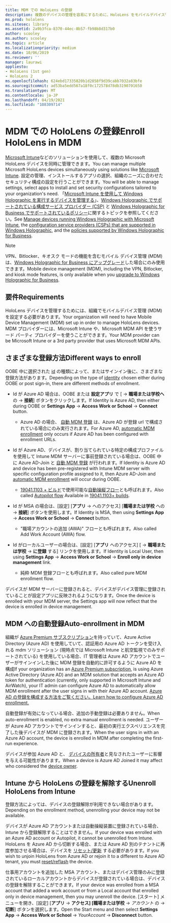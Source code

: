 ```yaml
---
title: MDM での HoloLens の登録
description: 複数のデバイスの管理を容易にするために、HoloLens をモバイルデバイス管理 (MDM) に登録する方法について説明します。
ms.prod: hololens
ms.sitesec: library
ms.assetid: 2a9b3fca-8370-44ec-8b57-fb98b8d317b0
author: scooley
ms.author: scooley
ms.topic: article
ms.localizationpriority: medium
ms.date: 10/06/2019
ms.reviewer: ''
manager: laurawi
appliesto:
- HoloLens (1st gen)
- HoloLens 2
ms.openlocfilehash: 624ebd17335820b1d2858f9d39cabb7032a83bfe
ms.sourcegitcommit: ad53ba5edd567a18f0c172578d78db3190701650
ms.translationtype: MT
ms.contentlocale: ja-JP
ms.lasthandoff: 04/19/2021
ms.locfileid: "108309714"
---
```

# <a name="enroll-hololens-in-mdm"></a><span data-ttu-id="f2659-103">MDM での HoloLens の登録</span><span class="sxs-lookup"><span data-stu-id="f2659-103">Enroll HoloLens in MDM</span></span>

<span data-ttu-id="f2659-104">[Microsoft Intune](https://docs.microsoft.com/intune/windows-holographic-for-business)などのソリューションを使用して、複数の Microsoft HoloLens デバイスを同時に管理できます。</span><span class="sxs-lookup"><span data-stu-id="f2659-104">You can manage multiple Microsoft HoloLens devices simultaneously using solutions like [Microsoft Intune](https://docs.microsoft.com/intune/windows-holographic-for-business).</span></span> <span data-ttu-id="f2659-105">設定の管理、インストールするアプリの選択、組織のニーズに合わせたセキュリティ構成の設定を行うことができます。</span><span class="sxs-lookup"><span data-stu-id="f2659-105">You will be able to manage settings, select apps to install and set security configurations tailored to your organization's need.</span></span> <span data-ttu-id="f2659-106">「[Microsoft Intune を使用して Windows Holographic を実行するデバイスを管理する](https://docs.microsoft.com/intune/windows-holographic-for-business)」、[Windows Holographic でサポートされている構成サービス プロバイダー (CSP)](https://msdn.microsoft.com/windows/hardware/commercialize/customize/mdm/configuration-service-provider-reference#hololens) と [Windows Holographic for Business でサポートされているポリシー](https://msdn.microsoft.com/windows/hardware/commercialize/customize/mdm/policy-configuration-service-provider#hololenspolicies)に関するトピックを参照してください。</span><span class="sxs-lookup"><span data-stu-id="f2659-106">See [Manage devices running Windows Holographic with Microsoft Intune](https://docs.microsoft.com/intune/windows-holographic-for-business), the [configuration service providers (CSPs) that are supported in Windows Holographic](https://msdn.microsoft.com/windows/hardware/commercialize/customize/mdm/configuration-service-provider-reference#hololens), and the [policies supported by Windows Holographic for Business](https://msdn.microsoft.com/windows/hardware/commercialize/customize/mdm/policy-configuration-service-provider#hololenspolicies).</span></span>

> [!NOTE]
> <span data-ttu-id="f2659-107">VPN、Bitlocker、キオスク モードの機能を含むモバイル デバイス管理 (MDM) は、[Windows Holographic for Business にアップグレード](hololens1-upgrade-enterprise.md)した場合にのみ使用できます。</span><span class="sxs-lookup"><span data-stu-id="f2659-107">Mobile device management (MDM), including the VPN, Bitlocker, and kiosk mode features, is only available when you [upgrade to Windows Holographic for Business](hololens1-upgrade-enterprise.md).</span></span>

## <a name="requirements"></a><span data-ttu-id="f2659-108">要件</span><span class="sxs-lookup"><span data-stu-id="f2659-108">Requirements</span></span>

 <span data-ttu-id="f2659-109">HoloLens デバイスを管理するためには、組織でモバイルデバイス管理 (MDM) を設定する必要があります。</span><span class="sxs-lookup"><span data-stu-id="f2659-109">Your organization will need to have Mobile Device Management (MDM) set up in order to manage HoloLens devices.</span></span> <span data-ttu-id="f2659-110">MDM プロバイダーには、Microsoft Intune や、Microsoft MDM API を使うサード パーティ プロバイダーを使うことができます。</span><span class="sxs-lookup"><span data-stu-id="f2659-110">Your MDM provider can be Microsoft Intune or a 3rd party provider that uses Microsoft MDM APIs.</span></span>
 
## <a name="different-ways-to-enroll"></a><span data-ttu-id="f2659-111">さまざまな登録方法</span><span class="sxs-lookup"><span data-stu-id="f2659-111">Different ways to enroll</span></span>

<span data-ttu-id="f2659-112">OOBE 中に選択された [id](hololens-identity.md) の種類によって、またはサインイン後に、さまざまな登録方法があります。</span><span class="sxs-lookup"><span data-stu-id="f2659-112">Depending on the type of [identity](hololens-identity.md) chosen either during OOBE or post sign-in, there are different methods of enrollment.</span></span>

- <span data-ttu-id="f2659-113">Id が Azure AD 場合は、OOBE または **設定アプリ** で [  ->  **職場または学校へ** の  ->  **接続**] ボタンをクリックします。</span><span class="sxs-lookup"><span data-stu-id="f2659-113">If Identity is Azure AD, then either during OOBE or **Settings App** -> **Access Work or School** -> **Connect** button.</span></span>
    - <span data-ttu-id="f2659-114">Azure AD の場合、 [自動 MDM 登録](hololens-enroll-mdm.md#auto-enrollment-in-mdm) は、Azure AD が登録 url で構成されている場合にのみ実行されます。</span><span class="sxs-lookup"><span data-stu-id="f2659-114">For Azure AD, [automatic MDM enrollment](hololens-enroll-mdm.md#auto-enrollment-in-mdm) only occurs if Azure AD has been configured with enrollment URLs.</span></span>
     
- <span data-ttu-id="f2659-115">Id が Azure AD、デバイスが、割り当てられている特定の構成プロファイルを使用して Intune MDM サーバーに事前登録されている場合は、OOBE 中に Azure AD-Join と [自動 MDM 登録](hololens-enroll-mdm.md#auto-enrollment-in-mdm) が行われます。</span><span class="sxs-lookup"><span data-stu-id="f2659-115">If Identity is Azure AD and device has been pre-registered with Intune MDM server with specific configuration profile assigned to it, then Azure AD-Join and [automatic MDM enrollment](hololens-enroll-mdm.md#auto-enrollment-in-mdm) will occur during OOBE.</span></span>
    - <span data-ttu-id="f2659-116">[19041.1103 + ビルド](hololens-release-notes.md#windows-holographic-version-2004)で使用可能な[自動操縦フロー](hololens2-autopilot.md)とも呼ばれます。</span><span class="sxs-lookup"><span data-stu-id="f2659-116">Also called [Autopilot flow](hololens2-autopilot.md) Available in [19041.1103+ builds](hololens-release-notes.md#windows-holographic-version-2004).</span></span>
    

- <span data-ttu-id="f2659-117">Id が MSA の場合は、[設定] [**アプリ**  ->  へのアクセス] [**職場または学校** への  ->  **接続**] ボタンを使用します。</span><span class="sxs-lookup"><span data-stu-id="f2659-117">If Identity is MSA, then using **Settings App** -> **Access Work or School** -> **Connect** button.</span></span>
    - <span data-ttu-id="f2659-118">"職場アカウントの追加 (AWA)" フローとも呼ばれます。</span><span class="sxs-lookup"><span data-stu-id="f2659-118">Also called Add Work Account (AWA) flow.</span></span>
- <span data-ttu-id="f2659-119">Id がローカルユーザーの場合は、[設定] [**アプリ** へのアクセス] [  ->  **職場または学校**  ->  **に登録** する] リンクを使用します。</span><span class="sxs-lookup"><span data-stu-id="f2659-119">If Identity is Local User, then using **Settings App** -> **Access Work or School** -> **Enroll only in device management** link.</span></span>
    - <span data-ttu-id="f2659-120">純粋 MDM 登録フローとも呼ばれます。</span><span class="sxs-lookup"><span data-stu-id="f2659-120">Also called pure MDM enrollment flow.</span></span>

<span data-ttu-id="f2659-121">デバイスが MDM サーバーに登録されると、デバイスがデバイス管理に登録されていることが設定アプリに反映されるようになります。</span><span class="sxs-lookup"><span data-stu-id="f2659-121">Once the device is enrolled with your MDM server, the Settings app will now reflect that the device is enrolled in device management.</span></span>

## <a name="auto-enrollment-in-mdm"></a><span data-ttu-id="f2659-122">MDM への自動登録</span><span class="sxs-lookup"><span data-stu-id="f2659-122">Auto-enrollment in MDM</span></span>

<span data-ttu-id="f2659-123">組織が [Azure Premium サブスクリプション](https://azure.microsoft.com/overview/)を持っていて、Azure Active Directory (Azure AD) を使用していて、認証用の Azure AD トークンを受け入れる mdm ソリューション (現時点では Microsoft Intune と航空監視でのみサポートされている) を使用している場合、IT 管理者は Azure AD アカウントでユーザーがサインインした後に MDM 登録を自動的に許可するように Azure AD を構成</span><span class="sxs-lookup"><span data-stu-id="f2659-123">If your organization has an [Azure Premium subscription](https://azure.microsoft.com/overview/), is using Azure Active Directory (Azure AD) and an MDM solution that accepts an Azure AD token for authentication (currently, only supported in Microsoft Intune and AirWatch), your IT admin can configure Azure AD to automatically allow MDM enrollment after the user signs in with their Azure AD account.</span></span> [<span data-ttu-id="f2659-124">Azure AD の登録を構成する方法をご覧ください。</span><span class="sxs-lookup"><span data-stu-id="f2659-124">Learn how to configure Azure AD enrollment.</span></span>](https://docs.microsoft.com/mem/intune/enrollment/windows-enroll#enable-windows-10-automatic-enrollment)

<span data-ttu-id="f2659-125">自動登録が有効になっている場合、追加の手動登録は必要ありません。</span><span class="sxs-lookup"><span data-stu-id="f2659-125">When auto-enrollment is enabled, no extra manual enrollment is needed.</span></span> <span data-ttu-id="f2659-126">ユーザーが Azure AD アカウントでサインインすると、最初の実行エクスペリエンスを完了した後デバイスが MDM に登録されます。</span><span class="sxs-lookup"><span data-stu-id="f2659-126">When the user signs in with an Azure AD account, the device is enrolled in MDM after completing the first-run experience.</span></span>

<span data-ttu-id="f2659-127">デバイスが参加 Azure AD と、 [デバイスの所有者](security-adminless-os.md#device-owner)と見なされたユーザーに影響を与える可能性があります。</span><span class="sxs-lookup"><span data-stu-id="f2659-127">When a device is Azure AD Joined it may affect who considered the [device owner](security-adminless-os.md#device-owner).</span></span>

## <a name="unenroll-hololens-from-intune"></a><span data-ttu-id="f2659-128">Intune から HoloLens の登録を解除する</span><span class="sxs-lookup"><span data-stu-id="f2659-128">Unenroll HoloLens from Intune</span></span>

<span data-ttu-id="f2659-129">登録方法によっては、デバイスの登録解除が利用できない場合があります。</span><span class="sxs-lookup"><span data-stu-id="f2659-129">Depending on the enrollment method, unenrolling your device may not be available.</span></span>

<span data-ttu-id="f2659-130">デバイスが Azure AD アカウントまたは自動操縦装置に登録されている場合、Intune から登録解除することはできません。</span><span class="sxs-lookup"><span data-stu-id="f2659-130">If your device was enrolled with an Azure AD account or Autopilot, it cannot be unenrolled from Intune.</span></span> <span data-ttu-id="f2659-131">HoloLens を Azure AD から切断する場合、または Azure AD 別のテナントに再度参加させる場合は、デバイスを [リセット/更新](https://docs.microsoft.com/hololens/hololens-recovery#reset-the-device) する必要があります。</span><span class="sxs-lookup"><span data-stu-id="f2659-131">If you wish to unjoin HoloLens from Azure AD or rejoin it to a different to Azure AD tenant, you must [reset/reflash](https://docs.microsoft.com/hololens/hololens-recovery#reset-the-device) the device.</span></span>

<span data-ttu-id="f2659-132">仕事用アカウントを追加した MSA アカウント、またはデバイス管理のみに登録されているローカルアカウントからデバイスが登録されている場合は、デバイスの登録を解除することができます。</span><span class="sxs-lookup"><span data-stu-id="f2659-132">If your device was enrolled from a MSA account that added a work account or from a Local account that enrolled only in device management, then you may unenroll the device.</span></span> <span data-ttu-id="f2659-133">[スタート] メニューを開き、[設定] [**アプリ**  ->  **アクセス] [職場または学校**  ->  *アカウント* の  ->  **切断**] ボタンを選択します。</span><span class="sxs-lookup"><span data-stu-id="f2659-133">Open the Start menu and then select **Settings App** -> **Access Work or School** -> *YourAccount* -> **Disconnect** button.</span></span>